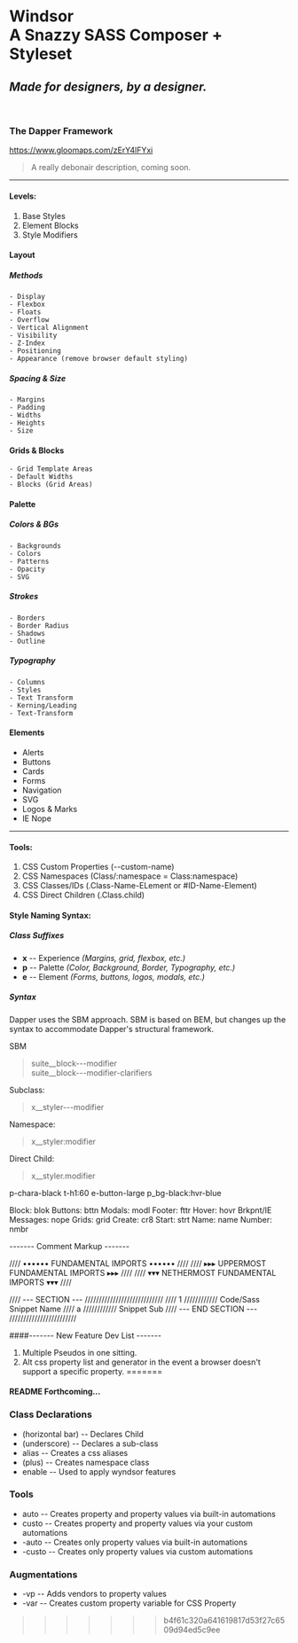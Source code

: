 # Windsor </br> A Snazzy SASS Composer + Styleset
## <i>Made for designers, by a designer.</i>
</br>

### The Dapper Framework
https://www.gloomaps.com/zErY4lFYxi
> A really debonair description, coming soon.

<hr>

#### Levels:
1. Base Styles
2. Element Blocks
3. Style Modifiers

#### Layout
  ##### Methods
    - Display
    - Flexbox
    - Floats
    - Overflow
    - Vertical Alignment
    - Visibility
    - Z-Index
    - Positioning
    - Appearance (remove browser default styling)
  ##### Spacing & Size
    - Margins
    - Padding
    - Widths
    - Heights
    - Size
  #### Grids & Blocks
    - Grid Template Areas
    - Default Widths
    - Blocks (Grid Areas)
#### Palette
  ##### Colors & BGs
    - Backgrounds
    - Colors
    - Patterns
    - Opacity
    - SVG
  ##### Strokes
    - Borders
    - Border Radius
    - Shadows
    - Outline
  ##### Typography
    - Columns
    - Styles
    - Text Transform
    - Kerning/Leading
    - Text-Transform

#### Elements
  - Alerts
  - Buttons
  - Cards
  - Forms
  - Navigation
  - SVG
  - Logos & Marks
  - IE Nope
<hr>

#### Tools:
  1. CSS Custom Properties (--custom-name)
  2. CSS Namespaces (Class/:namespace = Class:namespace)
  3. CSS Classes/IDs (.Class-Name-ELement or #ID-Name-Element)
  4. CSS Direct Children (.Class.child)

#### Style Naming Syntax:
##### Class Suffixes
  - **x** -- Experience _(Margins, grid, flexbox, etc.)_
  - **p** -- Palette _(Color, Background, Border, Typography, etc.)_
  - **e** -- Element _(Forms, buttons, logos, modals, etc.)_

##### Syntax

Dapper uses the SBM approach. SBM is based on BEM, but changes up the syntax to accommodate Dapper's structural framework.

SBM
  > suite__block---modifier</br>
  > suite__block---modifier-clarifiers

  Subclass:
  > x__styler---modifier

  Namespace:
  > x__styler:modifier

  Direct Child:
  > x__styler.modifier


  p-chara-black
  t-h1:60
  e-button-large p_bg-black:hvr-blue

  Block: blok
  Buttons: bttn
	Modals: modl
	Footer: fttr
	Hover: hovr
	Brkpnt/IE Messages: nope
  Grids: grid
  Create: cr8
  Start: strt
  Name: name
  Number: nmbr

------- Comment Markup -------

//// •••••• FUNDAMENTAL IMPORTS •••••• ////
//// ▸▸▸ UPPERMOST FUNDAMENTAL IMPORTS ▸▸▸ ////
//// ▾▾▾ NETHERMOST FUNDAMENTAL IMPORTS ▾▾▾ ////

//// --- SECTION --- ////////////////////////////
  //// 1 //////////// Code/Sass Snippet Name
    //// a //////////// Snippet Sub
//// --- END SECTION --- ////////////////////////


####------- New Feature Dev List -------

1. Multiple Pseudos in one sitting.
2. Alt css property list and generator in the event a browser doesn't support a specific property.
=======
#### README Forthcoming...

### Class Declarations
- (horizontal bar) -- Declares Child
- (underscore) -- Declares a sub-class
- alias -- Creates a css aliases
- (plus) -- Creates namespace class
- enable -- Used to apply wyndsor features

### Tools
  - auto -- Creates property and property values via built-in automations
  - custo -- Creates property and property values via your custom automations
  - -auto -- Creates only property values via built-in automations
  - -custo -- Creates only property values via custom automations

### Augmentations
- -vp -- Adds vendors to property values
- -var -- Creates custom property variable for CSS Property
>>>>>>> b4f61c320a641619817d53f27c6509d94ed5c9ee

